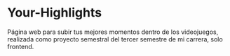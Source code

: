 # Your-Highlights
Página web para subir tus mejores momentos dentro de los videojuegos, realizada como proyecto semestral del tercer semestre de mi carrera, solo frontend.

